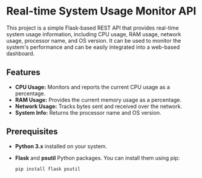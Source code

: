 # Real-time System Usage Monitor API

This project is a simple Flask-based REST API that provides real-time system usage information, including CPU usage, RAM usage, network usage, processor name, and OS version. It can be used to monitor the system's performance and can be easily integrated into a web-based dashboard.

## Features

- **CPU Usage:** Monitors and reports the current CPU usage as a percentage.
- **RAM Usage:** Provides the current memory usage as a percentage.
- **Network Usage:** Tracks bytes sent and received over the network.
- **System Info:** Returns the processor name and OS version.

## Prerequisites

- **Python 3.x** installed on your system.
- **Flask** and **psutil** Python packages. You can install them using pip:


  ```bash
  pip install flask psutil
